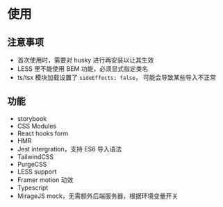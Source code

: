 # 使用

## 注意事项

- 首次使用时，需要对 husky 进行再安装以让其生效
- LESS 里不能使用 BEM 功能，必须显式指定类名
- ts/tsx 模块加载设置了 `sideEffects: false`， 可能会导致某些导入不正常

## 功能

- storybook
- CSS Modules
- React hooks form
- HMR
- Jest intergration，支持 ES6 导入语法
- TailwindCSS
- PurgeCSS
- LESS support
- Framer motion 动效
- Typescript
- MirageJS mock，无需额外后端服务器，根据环境变量开关
